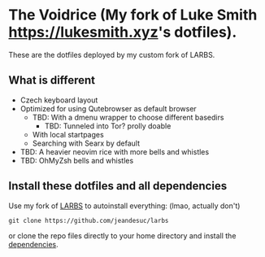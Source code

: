 # The Voidrice (My fork of Luke Smith <https://lukesmith.xyz>'s dotfiles).

These are the dotfiles deployed by my custom fork of LARBS.

## What is different
- Czech keyboard layout
- Optimized for using Qutebrowser as default browser
	- TBD: With a dmenu wrapper to choose different basedirs
		- TBD: Tunneled into Tor? prolly doable
	- With local startpages
	- Searching with Searx by default
- TBD: A heavier neovim rice with more bells and whistles
- TBD: OhMyZsh bells and whistles

## Install these dotfiles and all dependencies

Use my fork of [LARBS](https://github.com/jeandesuc/larbs) to autoinstall everything: (lmao, actually don't)

```
git clone https://github.com/jeandesuc/larbs
```

or clone the repo files directly to your home directory and install the
[dependencies](https://github.com/jeandesuc/LARBS/blob/master/progs.csv).
